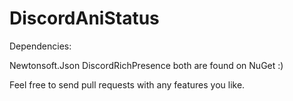 # DiscordAniStatus
 
Dependencies:

Newtonsoft.Json
DiscordRichPresence
both are found on NuGet :)

Feel free to send pull requests with any features you like.
